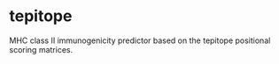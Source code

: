 # tepitope
MHC class II immunogenicity predictor based on the tepitope positional scoring matrices.
